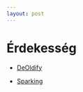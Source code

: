 ```yaml
---
layout: post
---
```


# Érdekesség

- [DeOldify](https://github.com/jantic/DeOldify)

- [Sparking](https://github.com/melvinchng/sparking)
